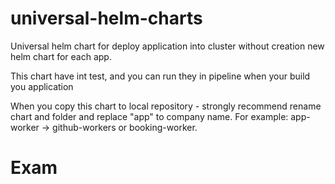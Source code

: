 # universal-helm-charts

Universal helm chart for deploy application into cluster without creation new helm chart for each app.

This chart have int test, and you can run they in pipeline when your build you application

When you copy this chart to local repository - strongly recommend rename chart and folder and replace "app" to company name.
For example: app-worker -> github-workers or booking-worker.

# Exam